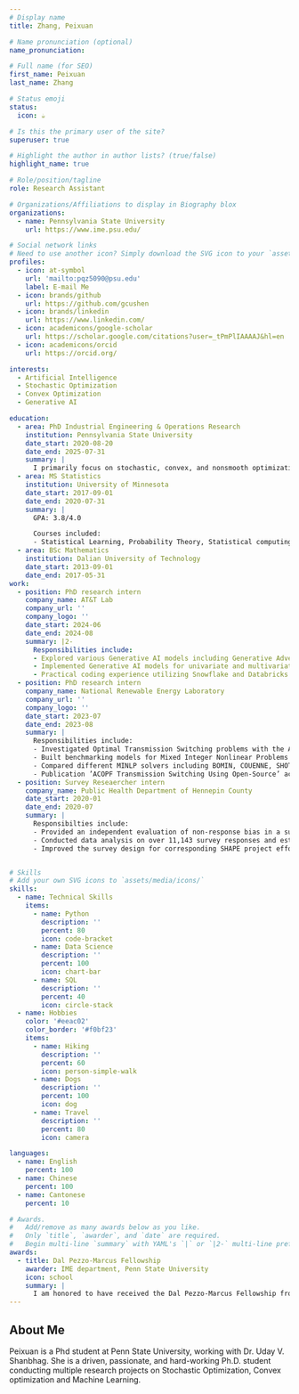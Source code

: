 ```yaml
---
# Display name
title: Zhang, Peixuan

# Name pronunciation (optional)
name_pronunciation: 

# Full name (for SEO)
first_name: Peixuan
last_name: Zhang

# Status emoji
status:
  icon: ☕️

# Is this the primary user of the site?
superuser: true

# Highlight the author in author lists? (true/false)
highlight_name: true

# Role/position/tagline
role: Research Assistant

# Organizations/Affiliations to display in Biography blox
organizations:
  - name: Pennsylvania State University
    url: https://www.ime.psu.edu/

# Social network links
# Need to use another icon? Simply download the SVG icon to your `assets/media/icons/` folder.
profiles:
  - icon: at-symbol
    url: 'mailto:pqz5090@psu.edu'
    label: E-mail Me
  - icon: brands/github
    url: https://github.com/gcushen
  - icon: brands/linkedin
    url: https://www.linkedin.com/
  - icon: academicons/google-scholar
    url: https://scholar.google.com/citations?user=_tPmPlIAAAAJ&hl=en
  - icon: academicons/orcid
    url: https://orcid.org/

interests:
  - Artificial Intelligence
  - Stochastic Optimization
  - Convex Optimization
  - Generative AI

education:
  - area: PhD Industrial Engineering & Operations Research
    institution: Pennsylvania State University
    date_start: 2020-08-20
    date_end: 2025-07-31
    summary: |
      I primarily focus on stochastic, convex, and nonsmooth optimization, aiming to develop more efficient algorithms.
  - area: MS Statistics
    institution: University of Minnesota
    date_start: 2017-09-01
    date_end: 2020-07-31
    summary: |
      GPA: 3.8/4.0

      Courses included:
      - Statistical Learning, Probability Theory, Statistical computing
  - area: BSc Mathematics
    institution: Dalian University of Technology
    date_start: 2013-09-01
    date_end: 2017-05-31
work:
  - position: PhD research intern
    company_name: AT&T Lab
    company_url: ''
    company_logo: ''
    date_start: 2024-06
    date_end: 2024-08
    summary: |2-
      Responsibilities include:
      - Explored various Generative AI models including Generative Adversarial Network (GAN), Diffusion Models, Transformer-based Models, Large Language Models (LLM) for Time Series forecasting problems.
      - Implemented Generative AI models for univariate and multivariate time series forecasting using large datasets.
      - Practical coding experience utilizing Snowflake and Databricks for data management and analytics.
  - position: PhD research intern
    company_name: National Renewable Energy Laboratory
    company_url: ''
    company_logo: ''
    date_start: 2023-07
    date_end: 2023-08
    summary: |
      Responsibilities include:
      - Investigated Optimal Transmission Switching problems with the AI, Learning & Intelligent Systems Group at NREL.
      - Built benchmarking models for Mixed Integer Nonlinear Problems in Julia with HPC system.
      - Compared different MINLP solvers including BOMIN, COUENNE, SHOT, Juniper on instances from PGlib.
      - Publication ’ACOPF Transmission Switching Using Open-Source’ accepted by 2024 IEEE PES General Meeting.
  - position: Survey Reseaercher intern
    company_name: Public Health Department of Hennepin County
    date_start: 2020-01
    date_end: 2020-07
    summary: |
      Responsibilties include:
      - Provided an independent evaluation of non-response bias in a survey analysis of the SHAPE project, a population health data survey program to improve community health and achieve health equity for the community.
      - Conducted data analysis on over 11,143 survey responses and estimated the non-response bias by using R and SPSS.
      - Improved the survey design for corresponding SHAPE project efforts by supplementing questionnaire enhancements for production of higher quality quantitative data.


# Skills
# Add your own SVG icons to `assets/media/icons/`
skills:
  - name: Technical Skills
    items:
      - name: Python
        description: ''
        percent: 80
        icon: code-bracket
      - name: Data Science
        description: ''
        percent: 100
        icon: chart-bar
      - name: SQL
        description: ''
        percent: 40
        icon: circle-stack
  - name: Hobbies
    color: '#eeac02'
    color_border: '#f0bf23'
    items:
      - name: Hiking
        description: ''
        percent: 60
        icon: person-simple-walk
      - name: Dogs
        description: ''
        percent: 100
        icon: dog
      - name: Travel
        description: ''
        percent: 80
        icon: camera

languages:
  - name: English
    percent: 100
  - name: Chinese
    percent: 100
  - name: Cantonese
    percent: 10

# Awards.
#   Add/remove as many awards below as you like.
#   Only `title`, `awarder`, and `date` are required.
#   Begin multi-line `summary` with YAML's `|` or `|2-` multi-line prefix and indent 2 spaces below.
awards:
  - title: Dal Pezzo-Marcus Fellowship
    awarder: IME department, Penn State University
    icon: school
    summary: |
      I am honored to have received the Dal Pezzo-Marcus Fellowship from the Industrial and Manufacturing Department at Penn State, which supports my PhD research in stochastic optimization. I would like to extend my sincere thanks to my advisor, Dr. Uday Shanbhag, and our department dean, Dr. Steven Landry, for their guidance and support
---
```


## About Me

Peixuan is a Phd student at Penn State University, working with Dr. Uday V. Shanbhag. She is a driven, passionate, and hard-working Ph.D. student conducting multiple research projects on Stochastic Optimization, Convex optimization and Machine Learning.
